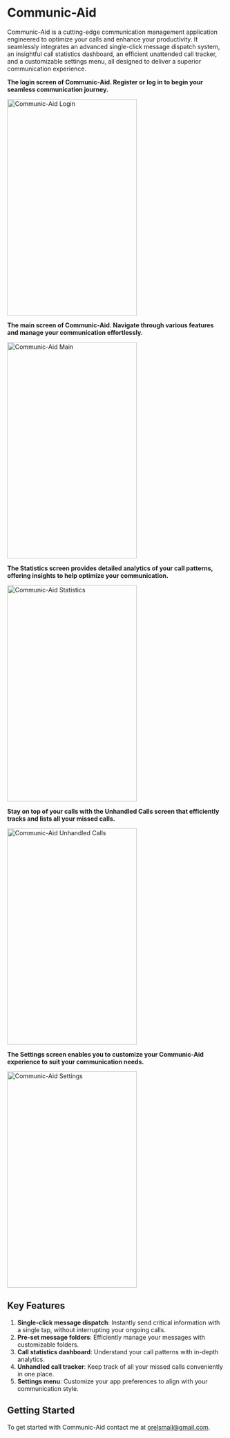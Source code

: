 # Communic-Aid

Communic-Aid is a cutting-edge communication management application engineered to optimize your calls and enhance your productivity. It seamlessly integrates an advanced single-click message dispatch system, an insightful call statistics dashboard, an efficient unattended call tracker, and a customizable settings menu, all designed to deliver a superior communication experience.

**The login screen of Communic-Aid. Register or log in to begin your seamless communication journey.**

<img src="https://read-mes.s3.amazonaws.com/CommunicAid/login.jpg" alt="Communic-Aid Login" width="300" height="500">

**The main screen of Communic-Aid. Navigate through various features and manage your communication effortlessly.**

<img src="https://read-mes.s3.amazonaws.com/CommunicAid/main.jpg" alt="Communic-Aid Main" width="300" height="500">

**The Statistics screen provides detailed analytics of your call patterns, offering insights to help optimize your communication.**

<img src="https://read-mes.s3.amazonaws.com/CommunicAid/statistics.jpg" alt="Communic-Aid Statistics" width="300" height="500">

**Stay on top of your calls with the Unhandled Calls screen that efficiently tracks and lists all your missed calls.**

<img src="https://read-mes.s3.amazonaws.com/CommunicAid/unhandled_calls.jpg" alt="Communic-Aid Unhandled Calls" width="300" height="500">

**The Settings screen enables you to customize your Communic-Aid experience to suit your communication needs.**

<img src="https://read-mes.s3.amazonaws.com/CommunicAid/settings.jpg" alt="Communic-Aid Settings" width="300" height="500">

## Key Features
1. **Single-click message dispatch**: Instantly send critical information with a single tap, without interrupting your ongoing calls.
2. **Pre-set message folders**: Efficiently manage your messages with customizable folders.
3. **Call statistics dashboard**: Understand your call patterns with in-depth analytics.
4. **Unhandled call tracker**: Keep track of all your missed calls conveniently in one place.
5. **Settings menu**: Customize your app preferences to align with your communication style.

## Getting Started
To get started with Communic-Aid contact me at [orelsmail@gmail.com](mailto:orelsmail@gmail.com).
